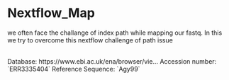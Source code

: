 # Nextflow_Map
we often face the challange of index path while mapping our fastq. In this we try to overcome this nextflow challenge of path issue

<br>
Database: https://www.ebi.ac.uk/ena/browser/vie...
Accession number: `ERR3335404`
Reference Sequence: `Agy99`

